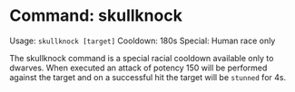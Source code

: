 # Command: skullknock
Usage: `skullknock [target]`
Cooldown: 180s
Special: Human race only

The skullknock command is a special racial cooldown available only to dwarves.
When executed an attack of potency 150 will be performed against the target and
on a successful hit the target will be `stunned` for 4s.
